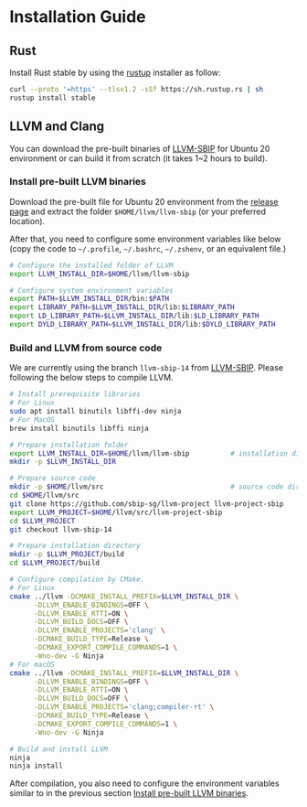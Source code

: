 Installation Guide
========================

## Rust

Install Rust stable by using the [rustup](https://rustup.rs/) installer as follow:

```sh
curl --proto '=https' --tlsv1.2 -sSf https://sh.rustup.rs | sh
rustup install stable
```

## LLVM and Clang

You can download the pre-built binaries of [LLVM-SBIP](https://github.com/sbip-sg/llvm-project) for Ubuntu 20
environment or can build it from scratch (it takes 1~2 hours to build).

### Install pre-built LLVM binaries

Download the pre-built file for Ubuntu 20 environment from the [release page](https://github.com/sbip-sg/llvm-project/releases)
and extract the folder `$HOME/llvm/llvm-sbip` (or your preferred location).

After that, you need to configure some environment variables like below (copy
the code to `~/.profile`, `~/.bashrc`, `~/.zshenv`, or an equivalent file.)

```sh
# Configure the installed folder of LLVM
export LLVM_INSTALL_DIR=$HOME/llvm/llvm-sbip

# Configure system environment variables
export PATH=$LLVM_INSTALL_DIR/bin:$PATH
export LIBRARY_PATH=$LLVM_INSTALL_DIR/lib:$LIBRARY_PATH
export LD_LIBRARY_PATH=$LLVM_INSTALL_DIR/lib:$LD_LIBRARY_PATH
export DYLD_LIBRARY_PATH=$LLVM_INSTALL_DIR/lib:$DYLD_LIBRARY_PATH
```

### Build and LLVM from source code

We are currently using the branch `llvm-sbip-14` from [LLVM-SBIP](https://github.com/sbip-sg/llvm-project). Please
following the below steps to compile LLVM.


```sh
# Install prerequisite libraries
# For Linux
sudo apt install binutils libffi-dev ninja
# For MacOS
brew install binutils libffi ninja

# Prepare installation folder
export LLVM_INSTALL_DIR=$HOME/llvm/llvm-sbip          # installation dir
mkdir -p $LLVM_INSTALL_DIR

# Prepare source code
mkdir -p $HOME/llvm/src                               # source code dir
cd $HOME/llvm/src
git clone https://github.com/sbip-sg/llvm-project llvm-project-sbip
export LLVM_PROJECT=$HOME/llvm/src/llvm-project-sbip
cd $LLVM_PROJECT
git checkout llvm-sbip-14

# Prepare installation directory
mkdir -p $LLVM_PROJECT/build
cd $LLVM_PROJECT/build

# Configure compilation by CMake.
# For Linux
cmake ../llvm -DCMAKE_INSTALL_PREFIX=$LLVM_INSTALL_DIR \
      -DLLVM_ENABLE_BINDINGS=OFF \
      -DLLVM_ENABLE_RTTI=ON \
      -DLLVM_BUILD_DOCS=OFF \
      -DLLVM_ENABLE_PROJECTS='clang' \
      -DCMAKE_BUILD_TYPE=Release \
      -DCMAKE_EXPORT_COMPILE_COMMANDS=1 \
      -Wno-dev -G Ninja
# For macOS
cmake ../llvm -DCMAKE_INSTALL_PREFIX=$LLVM_INSTALL_DIR \
      -DLLVM_ENABLE_BINDINGS=OFF \
      -DLLVM_ENABLE_RTTI=ON \
      -DLLVM_BUILD_DOCS=OFF \
      -DLLVM_ENABLE_PROJECTS='clang;compiler-rt' \
      -DCMAKE_BUILD_TYPE=Release \
      -DCMAKE_EXPORT_COMPILE_COMMANDS=1 \
      -Wno-dev -G Ninja

# Build and install LLVM
ninja
ninja install
```

After compilation, you also need to configure the environment variables similar
to in the previous section [Install pre-built LLVM binaries](#install-pre-built-llvm-binaries).
